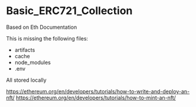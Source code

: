 # Basic_ERC721_Collection
Based on Eth Documentation

This is missing the following files:
- artifacts
- cache
- node_modules
- .env

All stored locally

https://ethereum.org/en/developers/tutorials/how-to-write-and-deploy-an-nft/
https://ethereum.org/en/developers/tutorials/how-to-mint-an-nft/


